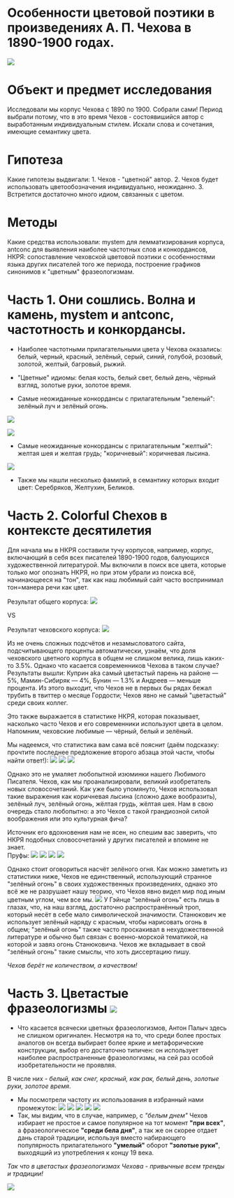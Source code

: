 # Особенности цветовой поэтики в произведениях А. П. Чехова в 1890-1900 годах.

![](цветнойЧехов.jpg)

# Объект и предмет исследования

Исследовали мы корпус Чехова с 1890 по 1900. Собрали сами! Период выбрали потому, что в это время Чехов - состоявишийся автор с выработанным индивидуальным стилем. Искали слова и сочетания, имеющие семантику цвета.

# Гипотеза 

Какие гипотезы выдвигали: 1. Чехов - "цветной" автор. 2. Чехов будет использовать цветообозначения индивидуально, неожиданно. 3. Встретится достаточно много идиом, связанных с цветом.

# Методы

Какие средства использовали: mystem для лемматизирования корпуса, antconc для выявления наиболее частотных слов и конкордансов, НКРЯ: сопоставление чеховской цветовой поэтики с особенностями языка других писателей того же периода, построение графиков синонимов к "цветным" фразеологизмам.

# Часть 1. Они сошлись. Волна и камень, mystem и antconc, частотность и конкордансы.

* Наиболее частотными прилагательными цвета у Чехова оказались: белый, черный, красный, зелёный, серый, синий, голубой, розовый, золотой, желтый, багровый, рыжий.

* "Цветные" идиомы: белая кость, белый свет, белый день, чёрный взгляд, золотые руки, золотое время.

* Самые неожиданные конкордансы с прилагательным "зеленый": зелёный луч и зелёный огонь.

![](conc1.jpg)

![](conc2.jpg)

* Самые неожиданные конкордансы с прилагательным "желтый": желтая шея и желтая грудь; "коричневый": коричневая лысина.

![](conc3.jpg)

* Также мы нашли несколько фамилий, в семантику которых входит цвет: Серебряков, Желтухин, Беликов.

# Часть 2. Colorful Chехов в контексте десятилетия

Для начала мы в НКРЯ составили тучу корпусов, например, корпус, включающий в себя всех писателей 1890-1900 годов, балующихся художественной литературой. 
Мы включили в поиск все цвета, которые только мог опознать НКРЯ, но при этом убрали из поиска всё, начинающееся на "тон", так как наш любимый сайт часто воспринимал тон=манера речи как цвет. 

Результат общего корпуса: ![](общеецвета-тон.jpg)

VS 

Результат чеховского корпуса: ![](чехов35.jpg)

Из не очень сложных подсчётов и незамысловатого сайта, подсчитывающего проценты автоматически, узнаём, что доля чеховского цветного корпуса в общем не слишком велика, лишь каких-то 3.5%. Однако что касается современников Чехова в таком случае? Результаты вышли: 
Куприн aka самый цветастый парень на районе — 5%, Мамин-Сибиряк — 4%, Бунин — 1.3% и Андреев — меньше процента. Из этого выходит, что Чехов не в первых бы рядах бежал трубить в твиттер о месяце Гордости; Чехов явно не самый "цветастый" среди своих коллег.

Это также выражается в статистике НКРЯ, которая показывает, насколько часто Чехов и его современники используют цвета в целом. Напомним, чеховские любимые — чёрный, белый и зелёный.

Мы надеемся, что статистика вам сама всё пояснит (даём подсказку: прочтите последнее предложение второго абзаца этой части, чтобы найти ответ!): 
![](чернчех.jpg)
![](белчех.jpg)
![](зеленчех.jpg)

Однако это не умаляет любопытной изюминки нашего Любимого Писателя. Чехов, как мы проанализировали, великий изобретатель новых словосочетаний.
Как уже было упомянуто, Чехов использовал такие выражения как коричневая лысина (сложно даже вообразить), зелёный луч, зелёный огонь, жёлтая грудь, жёлтая шея. Нам в свою очередь стало любопытно: а это Чехов с такой грандиозной силой воображения или это культурная фича?

Источник его вдохновения нам не ясен, но спешим вас заверить, что НКРЯ подобных словосочетаний у других писателей и впомине не знает.  
Пруфы:
![](коричнлысин.jpg)
![](зеленлуч.jpg)
![](желтгрудь.jpg)
![](желтшея.jpg)

Однако стоит оговориться насчёт зелёного огня. Как можно заметить из статистики ниже, Чехов не единственный, использующий странное "зелёный огонь" в своих художественных произведениях, однако это всё же не разрушает нашу теорию, что Чехов явно видел мир под иным цветным углом, чем все мы.
![](зеленогонь.jpg)
У Гэйнце "зелёный огонь" есть лишь в глазах, что, на наш взгляд, достаточно распространённый троп, который несёт в себе мало символической значимости. Станюкович же использует зелёный наряду с красным, чтобы нарисовать огонь в общем; "зелёный огонь" также часто проскакивал в нехудожественной литературе и обычно был связан с военно-морской тематикой, на которой и завяз огонь Станюковича. 
Чехов же вкладывает в свой "зелёный огонь" такие смыслы, что хоть диссертацию пишу.

*Чехов берёт не количеством, а качеством!*

# Часть 3. Цветастые фразеологизмы ![](радуга.jpg)

* Что касается всячески цветных фразеологизмов, Антон Палыч здесь не слишком оригинален. Несмотря на то, что среди более простых аналогов он всегда выбирает более яркие и метафорические конструкции, выбор его достаточно типичен: он использует наиболее распространенные фразеологизмы, на сей раз особой изобретательности не проявляя.

В числе них - *белый, как снег, красный, как рак, белый день, золотые руки, золотое время*. 
* Мы посмотрели частоту их использования в избранный нами промежуток:
![](снег.png)
![](красный.png)
![](день.png)
![](руки.png)
![](время.png)
* Так, мы видим, что в случае, например, с *"белым днем"* Чехов избирает не простое и самое популярное на тот момент **"при всех"**, а фразеологическое **"среди бела дня"**, а так же он скорее отдает дань старой традиции, используя вместо набирающего популярность прилагательного **"умелый"** оборот **"золотые руки"**, выходящий из употребления к концу 19 века.

*Так что в цветастых фразеологизмах Чехова - привычные всем тренды и традиции!*

![](Варясолнце.jpg)
